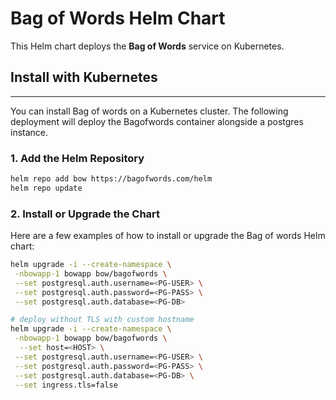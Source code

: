 # Bag of Words Helm Chart

This Helm chart deploys the **Bag of Words** service on Kubernetes.

## Install with Kubernetes
---
You can install Bag of words on a Kubernetes cluster. The following deployment will deploy the Bagofwords container alongside a postgres instance.

### 1. Add the Helm Repository

```bash
helm repo add bow https://bagofwords.com/helm
helm repo update
```

### 2. Install or Upgrade the Chart

Here are a few examples of how to install or upgrade the Bag of words Helm chart:


```bash
helm upgrade -i --create-namespace \
 -nbowapp-1 bowapp bow/bagofwords \
 --set postgresql.auth.username=<PG-USER> \
 --set postgresql.auth.password=<PG-PASS> \
 --set postgresql.auth.database=<PG-DB>
```

```bash
# deploy without TLS with custom hostname
helm upgrade -i --create-namespace \
 -nbowapp-1 bowapp bow/bagofwords \
  --set host=<HOST> \
 --set postgresql.auth.username=<PG-USER> \
 --set postgresql.auth.password=<PG-PASS> \
 --set postgresql.auth.database=<PG-DB> \
 --set ingress.tls=false
```